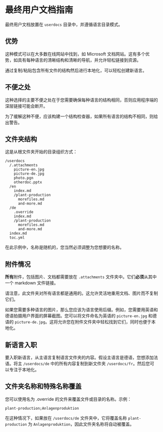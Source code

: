 # 最终用户文档指南

最终用户文档放置在 `userdocs` 目录中，并遵循语言目录模式。

## 优势

这种模式可以在大多数在线网站中找到，如 Microsoft 文档网站。这有多个优势，如具有每种语言的清晰结构和清晰的导航，并允许轻松链接到资源。

通过复制/粘贴包含所有文件的结构然后进行本地化，可以轻松创建新语言。

## 不便之处

这种选择的主要不便之处在于您需要确保每种语言的结构相同，否则应用程序端的深层链接可能会断开。

为了缓解这种不便，应该构建一个结构检查器，如果所有语言的结构不相同，则给出警告。

## 文件夹结构

这是从根文件夹开始的目录组织方式：

```text
/userdocs
  /.attachments
    picture-en.jpg
    picture-de.jpg
    photo.pgn
    otherdoc.pptx
  /en
    index.md
    /plant-production
      morefiles.md
      and-more.md
  /de
    .override
    index.md
    /plant-production
      morefiles.md
      and-more.md
  index.md
  toc.yml
```

在此示例中，名称是随机的，您当然必须调整为您想要的名称。

## 附件情况

**所有**附件，包括图片、文档都需要放在 `.attachments` 文件夹中。它们**必须**从其中一个 markdown 文件链接。

请注意，此文件夹对所有语言都是通用的。这允许灵活地重用文档、图片而不复制它们。

如果您需要多种语言的图片，那么您应该为语言使用后缀。例如，您需要用英语和德语拍摄用户界面的屏幕截图。您可以将文件命名为英语的 `picture-en.jpg` 和德语的 `picture-de.jpg`。这将允许您在附件文件夹中轻松找到它们，同时也便于本地化。

## 新语言入职

要入职新语言，从主语言复制语言文件夹的内容。假设主语言是德语，您想添加法语。将主 `/userdocs/de` 中的所有内容复制到新文件夹 `/userdocs/fr`。然后您可以专注于本地化。

## 文件夹名称和特殊名称覆盖

您可以使用名为 .override 的文件来覆盖文件或目录的名称。示例：

```text
plant-production;Anlagenproduktion
```

在这种情况下，如果放在 `/userdocs/de` 文件夹中，它将覆盖名称 `plant-production` 为 `Anlagenproduktion`，因此文件夹名称将自动被覆盖。